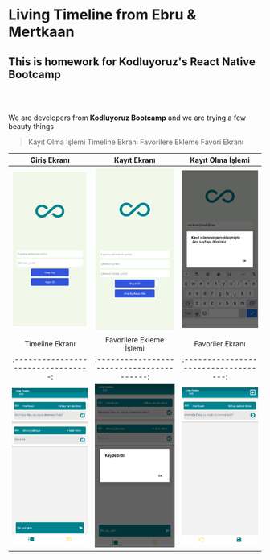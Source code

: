 # Living Timeline from Ebru & Mertkaan

## This is homework for Kodluyoruz's React Native Bootcamp

<br />
<br />

We are developers from **Kodluyoruz Bootcamp** and we are trying a few beauty things

> Kayıt Olma İşlemi
> Timeline Ekranı
> Favorilere Ekleme
> Favori Ekranı

|            Giriş Ekranı             |                Kayıt Ekranı                |             Kayıt Olma İşlemi              |
| :---------------------------------: | :----------------------------------------: | :----------------------------------------: |
| ![Login](screenshots/Login.png '1') |   ![Sign Up](screenshots/SignUp.png '2')   | ![Sign Up](screenshots/SignUpDone.png '3') |
|           Timeline Ekranı           |          Favorilere Ekleme İşlemi          |              Favoriler Ekranı              |
| :---------------------------------: | :----------------------------------------: |   :-----------------------------------:    |
| ![Login](screenshots/Timeline.png)  | ![Sign Up](screenshots/AddToFavorites.png) |   ![Sign Up](screenshots/Favorites.png)    |
